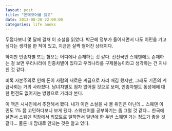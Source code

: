 ```yaml
---
layout: post
title: "몬테코어를 읽고"
date: 2013-08-28 22:00:00
categories: life books
---
```


두껍다보니 몇 달에 걸쳐 이 소설을 읽었다.
박근혜 정부가 들어서면서 나도 이민을 가고 싶다는 생각을 한 적이 있고, 지금은 살짝 옅어진 상태이다.

하지만 인종차별 또는 혐오는 어디에나 존재하는 것 같다. 선진국인 스웨덴에도 존재하는 걸 보면 우리나라에 인종차별이 있다고 우리나라를 구제불능이라고 생각하는 건 지나친 것 같다.

비록 자본주의로 인해 돈이 사람의 새로운 계급으로 자리 매김 했지만, 그래도 기존의 계급사회는 거의 사라졌다. 남녀차별도 점차 없어질 것으로 보며, 인종차별도 동성애에 대한 편견도 없어지는 방향으로 가리라 본다.

이 책은 시사인에서 추천해서 봤다. 내가 이런 소설을 사 볼 위인은 아닌데...
스웨덴 이민도 1% 쯤 고민하다보니 보게 됐다. 스웨덴어를 공부하기는 좀 그럴 것 같다...
한국에 살면서 스웨덴 직장에서 리모트로 일하면서 일년에 한 두번 스웨덴 가는 정도가 좋을 것 같다...
물론 내 맘대로 안되는 것은 알고 있다.

